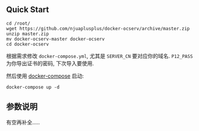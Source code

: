 ## Quick Start

```
cd /root/
wget https://github.com/njuaplusplus/docker-ocserv/archive/master.zip
unzip master.zip
mv docker-ocserv-master docker-ocserv
cd docker-ocserv
```

根据需求修改 `docker-compose.yml`, 尤其是 `SERVER_CN` 要对应你的域名.
`P12_PASS` 为你导出证书的密码, 下次导入要使用.

然后使用 [docker-compose](https://github.com/docker/compose/releases)
启动:

```
docker-compose up -d
```

## 参数说明

有空再补全.....
